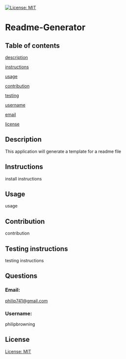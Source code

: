 [![License: MIT](https://img.shields.io/badge/License-MIT-yellow.svg)](https://opensource.org/licenses/MIT)
   # Readme-Generator
   ## Table of contents     
   [description](#description)

[instructions](#instructions)

[usage](#usage)

[contribution](#contribution)

[testing](#testing)

[username](#username)

[email](#email)

[license](#license)

   ## Description
   This application will generate a template for a readme file   
   ## Instructions
   install instructions 
   ## Usage
   usage 
   ## Contribution
   contribution
   ## Testing instructions
   testing instructions
   ## Questions
   ### Email:
   philip741@gmail.com
   ### Username:
   philipbrowning
   ## License
   [License: MIT](https://opensource.org/licenses/MIT)
  